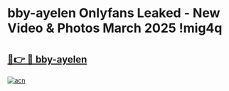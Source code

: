 # bby-ayelen Onlyfans Leaked - New Video & Photos March 2025 !mig4q

# <h2><a href="https://pi6swp.iuczelnia.edu.pl?title=bby-ayelen&ref=mig4q">🔗👉 🔴 bby-ayelen</a></h2>

[![acn](https://github.com/user-attachments/assets/0f9c940e-d8b0-45ae-aac7-cd30a18b3e1c)](https://pi6swp.iuczelnia.edu.pl?title=bby-ayelen&ref=mig4q)

